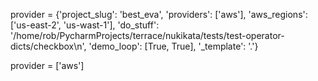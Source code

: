 
provider = {'project_slug': 'best_eva', 'providers': ['aws'], 'aws_regions': ['us-east-2', 'us-wast-1'], 'do_stuff': '/home/rob/PycharmProjects/terrace/nukikata/tests/test-operator-dicts/checkbox\n', 'demo_loop': [True, True], '_template': '.'}

provider = ['aws']